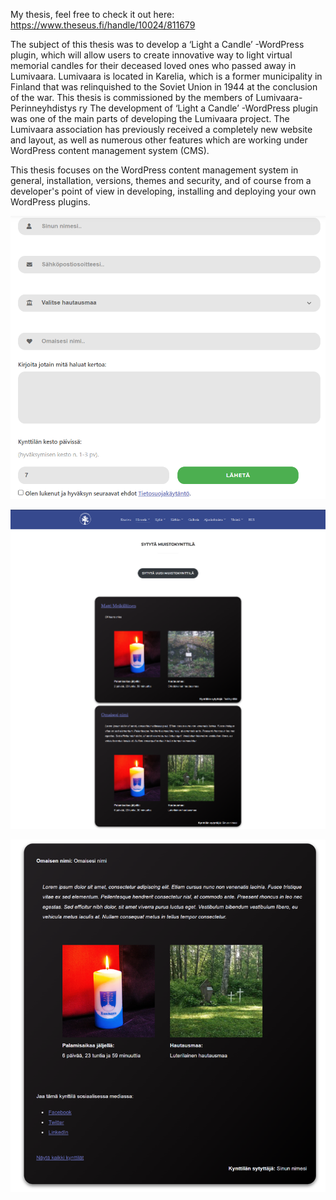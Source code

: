 My thesis, feel free to check it out here: https://www.theseus.fi/handle/10024/811679

The subject of this thesis was to develop a ‘Light a Candle’ -WordPress plugin,
which will allow users to create innovative way to light virtual memorial candles
for their deceased loved ones who passed away in Lumivaara. Lumivaara is located
in Karelia, which is a former municipality in Finland that was relinquished to the
Soviet Union in 1944 at the conclusion of the war. This thesis is commissioned by
the members of Lumivaara-Perinneyhdistys ry
The development of ‘Light a Candle’ -WordPress plugin was one of the main parts
of developing the Lumivaara project. The Lumivaara association has previously received a completely new website and layout, as well as numerous other features
which are working under WordPress content management system (CMS).

This thesis focuses on the WordPress content management system in general, installation, versions, themes and security, and of course from a developer's point
of view in developing, installing and deploying your own WordPress plugins.

![SCREENSHOT](23.png)



![SCREENSHOT](28.png)

![SCREENSHOT](omat-sivut.png)
